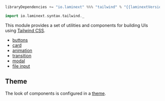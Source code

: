 ```scala
libraryDependencies += "io.laminext" %%% "tailwind" % "{{laminextVersion}}"
```

```scala
import io.laminext.syntax.tailwind._
```

This module provides a set of utilities and components for building UIs using [Tailwind CSS](https://tailwindcss.com/).

* [buttons](/tailwind/buttons)
* [card](/tailwind/card)
* [animation](/tailwind/animation)
* [transition](/tailwind/transition)
* [modal](/tailwind/modal)
* [file input](/tailwind/file-input)

## Theme

The look of components is configured in a [theme](/tailwind/theme).
